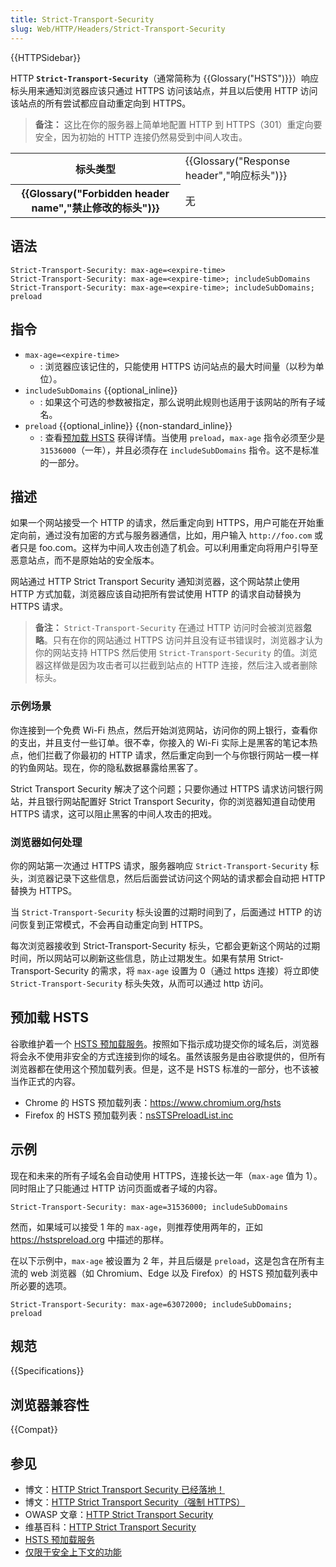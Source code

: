 ```yaml
---
title: Strict-Transport-Security
slug: Web/HTTP/Headers/Strict-Transport-Security
---
```


{{HTTPSidebar}}

HTTP **`Strict-Transport-Security`**（通常简称为 {{Glossary("HSTS")}}）响应标头用来通知浏览器应该只通过 HTTPS 访问该站点，并且以后使用 HTTP 访问该站点的所有尝试都应自动重定向到 HTTPS。

> **备注：** 这比在你的服务器上简单地配置 HTTP 到 HTTPS（301）重定向要安全，因为初始的 HTTP 连接仍然易受到中间人攻击。

<table class="properties">
  <tbody>
    <tr>
      <th scope="row">标头类型</th>
      <td>{{Glossary("Response header","响应标头")}}</td>
    </tr>
    <tr>
      <th scope="row">{{Glossary("Forbidden header name","禁止修改的标头")}}</th>
      <td>无</td>
    </tr>
  </tbody>
</table>

## 语法

```http
Strict-Transport-Security: max-age=<expire-time>
Strict-Transport-Security: max-age=<expire-time>; includeSubDomains
Strict-Transport-Security: max-age=<expire-time>; includeSubDomains; preload
```

## 指令

- `max-age=<expire-time>`
  - : 浏览器应该记住的，只能使用 HTTPS 访问站点的最大时间量（以秒为单位）。
- `includeSubDomains` {{optional_inline}}
  - : 如果这个可选的参数被指定，那么说明此规则也适用于该网站的所有子域名。
- `preload` {{optional_inline}} {{non-standard_inline}}
  - : 查看[预加载 HSTS](#预加载_hsts) 获得详情。当使用 `preload`，`max-age` 指令必须至少是 `31536000`（一年），并且必须存在 `includeSubDomains` 指令。这不是标准的一部分。

## 描述

如果一个网站接受一个 HTTP 的请求，然后重定向到 HTTPS，用户可能在开始重定向前，通过没有加密的方式与服务器通信，比如，用户输入 `http://foo.com` 或者只是 foo.com。这样为中间人攻击创造了机会。可以利用重定向将用户引导至恶意站点，而不是原始站的安全版本。

网站通过 HTTP Strict Transport Security 通知浏览器，这个网站禁止使用 HTTP 方式加载，浏览器应该自动把所有尝试使用 HTTP 的请求自动替换为 HTTPS 请求。

> **备注：** `Strict-Transport-Security` 在通过 HTTP 访问时会被浏览器**忽略**。只有在你的网站通过 HTTPS 访问并且没有证书错误时，浏览器才认为你的网站支持 HTTPS 然后使用 `Strict-Transport-Security` 的值。浏览器这样做是因为攻击者可以拦截到站点的 HTTP 连接，然后注入或者删除标头。

### 示例场景

你连接到一个免费 Wi-Fi 热点，然后开始浏览网站，访问你的网上银行，查看你的支出，并且支付一些订单。很不幸，你接入的 Wi-Fi 实际上是黑客的笔记本热点，他们拦截了你最初的 HTTP 请求，然后重定向到一个与你银行网站一模一样的钓鱼网站。现在，你的隐私数据暴露给黑客了。

Strict Transport Security 解决了这个问题；只要你通过 HTTPS 请求访问银行网站，并且银行网站配置好 Strict Transport Security，你的浏览器知道自动使用 HTTPS 请求，这可以阻止黑客的中间人攻击的把戏。

### 浏览器如何处理

你的网站第一次通过 HTTPS 请求，服务器响应 `Strict-Transport-Security` 标头，浏览器记录下这些信息，然后后面尝试访问这个网站的请求都会自动把 HTTP 替换为 HTTPS。

当 `Strict-Transport-Security` 标头设置的过期时间到了，后面通过 HTTP 的访问恢复到正常模式，不会再自动重定向到 HTTPS。

每次浏览器接收到 Strict-Transport-Security 标头，它都会更新这个网站的过期时间，所以网站可以刷新这些信息，防止过期发生。如果有禁用 Strict-Transport-Security 的需求，将 `max-age` 设置为 0（通过 https 连接）将立即使 `Strict-Transport-Security` 标头失效，从而可以通过 http 访问。

## 预加载 HSTS

谷歌维护着一个 [HSTS 预加载服务](https://hstspreload.appspot.com/)。按照如下指示成功提交你的域名后，浏览器将会永不使用非安全的方式连接到你的域名。虽然该服务是由谷歌提供的，但所有浏览器都在使用这个预加载列表。但是，这不是 HSTS 标准的一部分，也不该被当作正式的内容。

- Chrome 的 HSTS 预加载列表：<https://www.chromium.org/hsts>
- Firefox 的 HSTS 预加载列表：[nsSTSPreloadList.inc](https://hg.mozilla.org/mozilla-central/raw-file/tip/security/manager/ssl/nsSTSPreloadList.inc)

## 示例

现在和未来的所有子域名会自动使用 HTTPS，连接长达一年（`max-age` 值为 1）。同时阻止了只能通过 HTTP 访问页面或者子域的内容。

```http
Strict-Transport-Security: max-age=31536000; includeSubDomains
```

然而，如果域可以接受 1 年的 `max-age`，则推荐使用两年的，正如 <https://hstspreload.org> 中描述的那样。

在以下示例中，`max-age` 被设置为 2 年，并且后缀是 `preload`，这是包含在所有主流的 web 浏览器（如 Chromium、Edge 以及 Firefox）的 HSTS 预加载列表中所必要的选项。

```http
Strict-Transport-Security: max-age=63072000; includeSubDomains; preload
```

## 规范

{{Specifications}}

## 浏览器兼容性

{{Compat}}

## 参见

- 博文：[HTTP Strict Transport Security 已经落地！](http://blog.sidstamm.com/2010/08/http-strict-transport-security-has.html)
- 博文：[HTTP Strict Transport Security（强制 HTTPS）](http://hacks.mozilla.org/2010/08/firefox-4-http-strict-transport-security-force-https/)
- OWASP 文章：[HTTP Strict Transport Security](https://cheatsheetseries.owasp.org/cheatsheets/HTTP_Strict_Transport_Security_Cheat_Sheet.html)
- 维基百科：[HTTP Strict Transport Security](http://en.wikipedia.org/wiki/HTTP_Strict_Transport_Security)
- [HSTS 预加载服务](https://hstspreload.org/)
- [仅限于安全上下文的功能](/zh-CN/docs/Web/Security/Secure_Contexts/features_restricted_to_secure_contexts)
